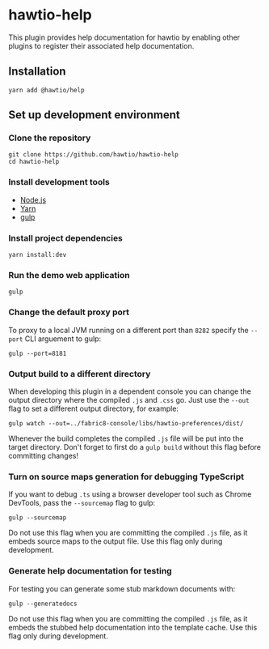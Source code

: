 # hawtio-help

This plugin provides help documentation for hawtio by enabling other plugins to register their associated help documentation.

## Installation

```
yarn add @hawtio/help
```

## Set up development environment

### Clone the repository

```
git clone https://github.com/hawtio/hawtio-help
cd hawtio-help
```

### Install development tools

* [Node.js](http://nodejs.org)
* [Yarn](https://yarnpkg.com)
* [gulp](http://gulpjs.com/)

### Install project dependencies

```
yarn install:dev
```

### Run the demo web application

```
gulp
```

### Change the default proxy port

To proxy to a local JVM running on a different port than `8282` specify the `--port` CLI arguement to gulp:
```
gulp --port=8181
```
### Output build to a different directory

When developing this plugin in a dependent console you can change the output directory where the compiled `.js` and `.css` go.  Just use the `--out` flag to set a different output directory, for example:

    gulp watch --out=../fabric8-console/libs/hawtio-preferences/dist/

Whenever the build completes the compiled `.js` file will be put into the target directory.  Don't forget to first do a `gulp build` without this flag before committing changes!

### Turn on source maps generation for debugging TypeScript

If you want to debug `.ts` using a browser developer tool such as Chrome DevTools, pass the `--sourcemap` flag to gulp:

    gulp --sourcemap

Do not use this flag when you are committing the compiled `.js` file, as it embeds source maps to the output file. Use this flag only during development.


### Generate help documentation for testing

For testing you can generate some stub markdown documents with:
```
gulp --generatedocs
```

Do not use this flag when you are committing the compiled `.js` file, as it embeds the stubbed help documentation into the template cache. Use this flag only during development.
